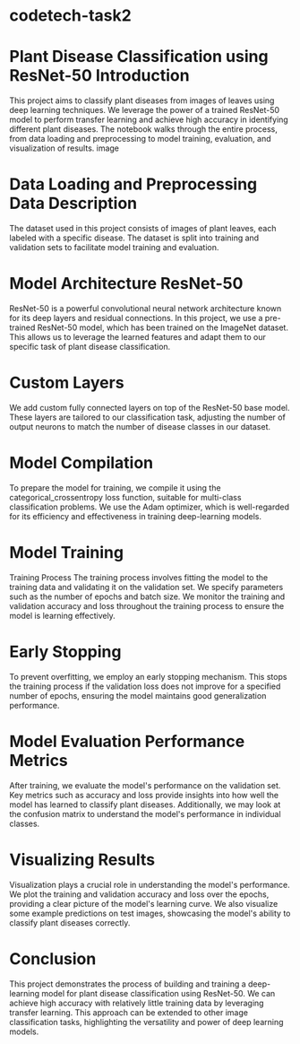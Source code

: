 # codetech-task2

# Plant Disease Classification using ResNet-50 Introduction
This project aims to classify plant diseases from images of leaves using deep learning techniques. We leverage the power of a trained ResNet-50 model to perform transfer learning and achieve high accuracy in identifying different plant diseases. The notebook walks through the entire process, from data loading and preprocessing to model training, evaluation, and visualization of results. image

# Data Loading and Preprocessing Data Description
The dataset used in this project consists of images of plant leaves, each labeled with a specific disease. The dataset is split into training and validation sets to facilitate model training and evaluation.

# Model Architecture ResNet-50
ResNet-50 is a powerful convolutional neural network architecture known for its deep layers and residual connections. In this project, we use a pre-trained ResNet-50 model, which has been trained on the ImageNet dataset. This allows us to leverage the learned features and adapt them to our specific task of plant disease classification.

# Custom Layers
We add custom fully connected layers on top of the ResNet-50 base model. These layers are tailored to our classification task, adjusting the number of output neurons to match the number of disease classes in our dataset.

# Model Compilation
To prepare the model for training, we compile it using the categorical_crossentropy loss function, suitable for multi-class classification problems. We use the Adam optimizer, which is well-regarded for its efficiency and effectiveness in training deep-learning models.

# Model Training
Training Process
The training process involves fitting the model to the training data and validating it on the validation set. We specify parameters such as the number of epochs and batch size. We monitor the training and validation accuracy and loss throughout the training process to ensure the model is learning effectively.

# Early Stopping
To prevent overfitting, we employ an early stopping mechanism. This stops the training process if the validation loss does not improve for a specified number of epochs, ensuring the model maintains good generalization performance.

# Model Evaluation Performance Metrics
After training, we evaluate the model's performance on the validation set. Key metrics such as accuracy and loss provide insights into how well the model has learned to classify plant diseases. Additionally, we may look at the confusion matrix to understand the model's performance in individual classes.

# Visualizing Results
Visualization plays a crucial role in understanding the model's performance. We plot the training and validation accuracy and loss over the epochs, providing a clear picture of the model's learning curve. We also visualize some example predictions on test images, showcasing the model's ability to classify plant diseases correctly.

# Conclusion
This project demonstrates the process of building and training a deep-learning model for plant disease classification using ResNet-50. We can achieve high accuracy with relatively little training data by leveraging transfer learning. This approach can be extended to other image classification tasks, highlighting the versatility and power of deep learning models.

